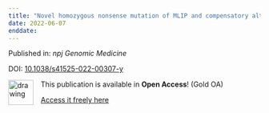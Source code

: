 ```yaml
---
title: "Novel homozygous nonsense mutation of MLIP and compensatory alternative splicing"
date: 2022-06-07
enddate:
---
```


Published in: *npj Genomic Medicine*

DOI: [10.1038/s41525-022-00307-y](https://doi.org/10.1038/s41525-022-00307-y)

<img src="https://upload.wikimedia.org/wikipedia/commons/thumb/7/77/Open_Access_logo_PLoS_transparent.svg/800px-Open_Access_logo_PLoS_transparent.svg.png" alt="drawing" width="50" align="left"/> &nbsp;&nbsp;&nbsp;This publication is available in **Open Access**! (Gold OA)

&nbsp;&nbsp;&nbsp;<a href="https://www.nature.com/articles/s41525-022-00307-y.pdf">Access it freely here</a>


